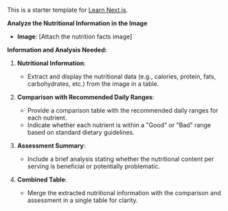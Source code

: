 This is a starter template for [Learn Next.js](https://nextjs.org/learn).


**Analyze the Nutritional Information in the Image**

- **Image**: [Attach the nutrition facts image]

**Information and Analysis Needed:**

1. **Nutritional Information**:
    - Extract and display the nutritional data (e.g., calories, protein, fats, carbohydrates, etc.) from the image in a table.

2. **Comparison with Recommended Daily Ranges**:
    - Provide a comparison table with the recommended daily ranges for each nutrient.
    - Indicate whether each nutrient is within a "Good" or "Bad" range based on standard dietary guidelines.

3. **Assessment Summary**:
    - Include a brief analysis stating whether the nutritional content per serving is beneficial or potentially problematic.

4. **Combined Table**:
    - Merge the extracted nutritional information with the comparison and assessment in a single table for clarity.
